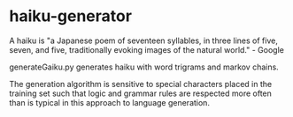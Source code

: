 # haiku-generator

A haiku is "a Japanese poem of seventeen syllables, in three lines of five, seven, and five, traditionally evoking images of the natural world." - Google

generateGaiku.py generates haiku with word trigrams and markov chains. 

The generation algorithm is sensitive to special characters placed in the training set such that logic and grammar rules are respected more often than is typical in this approach to language generation.
